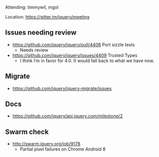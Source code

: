 Attending: timmywil, mgol

Location: https://gitter.im/jquery/meeting

## Issues needing review
* https://github.com/jquery/jquery/pull/4406 Port sizzle tests
  - Needs review
* https://github.com/jquery/jquery/issues/4409 Trusted Types
  - I think I’m in favor for 4.0. It would fall back to what we have now.

## Migrate
* https://github.com/jquery/jquery-migrate/issues

## Docs
* https://github.com/jquery/api.jquery.com/milestone/2

## Swarm check
* http://swarm.jquery.org/job/9178 
  - Partial pixel failures on Chrome Android 8
